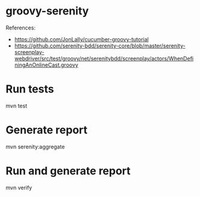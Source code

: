 # groovy-serenity

References: <br>
- https://github.com/JonLally/cucumber-groovy-tutorial <br>
- https://github.com/serenity-bdd/serenity-core/blob/master/serenity-screenplay-webdriver/src/test/groovy/net/serenitybdd/screenplay/actors/WhenDefiningAnOnlineCast.groovy

# Run tests
mvn test

# Generate report
mvn serenity:aggregate

# Run and generate report
mvn verify



